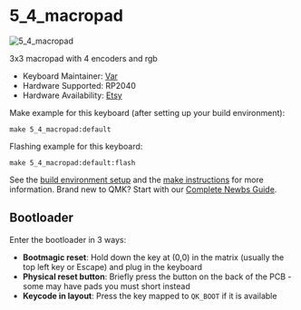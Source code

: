 # 5_4_macropad

![5_4_macropad](https://github.com/itsvar8/vial-qmk/assets/120035196/bbe42ad6-177b-405a-b880-26e5daa76587)

3x3 macropad with 4 encoders and rgb

* Keyboard Maintainer: [Var](https://github.com/itsvar8)
* Hardware Supported: RP2040
* Hardware Availability: [Etsy](https://keeptyping.etsy.com/it/listing/1688938145/macropad-con-5-tasti-e-4-encoder)

Make example for this keyboard (after setting up your build environment):

    make 5_4_macropad:default

Flashing example for this keyboard:

    make 5_4_macropad:default:flash

See the [build environment setup](https://docs.qmk.fm/#/getting_started_build_tools) and the [make instructions](https://docs.qmk.fm/#/getting_started_make_guide) for more information. Brand new to QMK? Start with our [Complete Newbs Guide](https://docs.qmk.fm/#/newbs).

## Bootloader

Enter the bootloader in 3 ways:

* **Bootmagic reset**: Hold down the key at (0,0) in the matrix (usually the top left key or Escape) and plug in the keyboard
* **Physical reset button**: Briefly press the button on the back of the PCB - some may have pads you must short instead
* **Keycode in layout**: Press the key mapped to `QK_BOOT` if it is available
